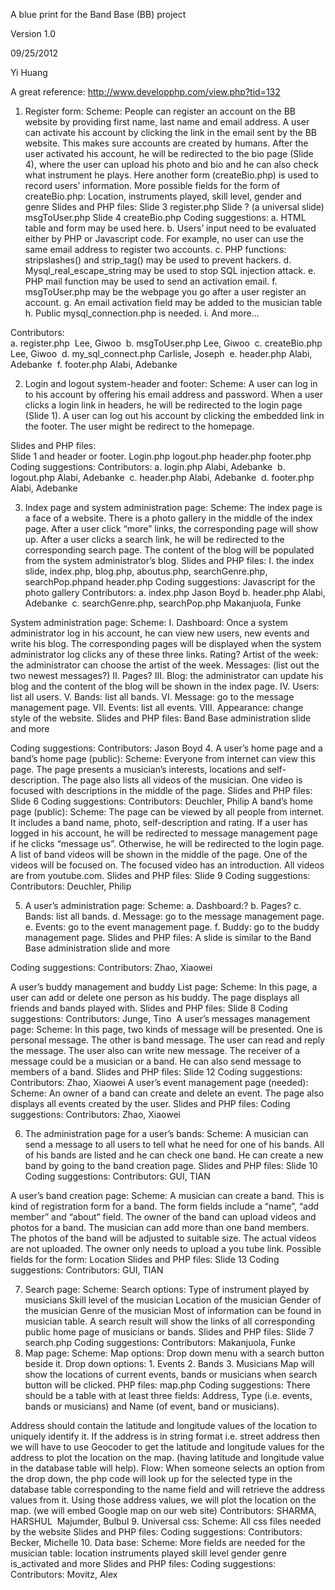 ﻿A blue print for the Band Base (BB) project

Version 1.0

09/25/2012

Yi Huang

A great reference: http://www.developphp.com/view.php?tid=132

1. Register form:
Scheme:
People can register an account on the BB website by providing first name, last name and email address. A user can activate his account by clicking the link in the email sent by the BB website. This makes sure accounts are created by humans. After the user activated his account, he will be redirected to the bio page (Slide 4), where the user can upload his photo and bio and he can also check what instrument he plays. Here another form (createBio.php) is used to record users’ information.
More possible fields for the form of createBio.php:
Location, instruments played, skill level, gender and genre
Slides and PHP files:
Slide 3  register.php
Slide ? (a universal slide)  msgToUser.php
Slide 4 createBio.php
Coding suggestions:
a. HTML table and form may be used here.
b. Users’ input need to be evaluated either by PHP or Javascript code. For example, no user can use the same email address to register two accounts.
c. PHP functions: stripslashes() and strip_tag() may be used to prevent hackers.
d. Mysql_real_escape_string may be used to stop SQL injection attack.
e. PHP mail function may be used to send an activation email.
f. msgToUser.php may be the webpage you go after a user register an account.
g. An email activation field may be added to the musician table
h. Public mysql_connection.php is needed.
i. And more…

Contributors:  
a. register.php  Lee, Giwoo  
b. msgToUser.php Lee, Giwoo 
c. createBio.php Lee, Giwoo 
d. my_sql_connect.php Carlisle, Joseph 
e. header.php Alabi, Adebanke 
          f. footer.php Alabi, Adebanke 

2. Login and logout system-header and footer:
Scheme:
A user can log in to his account by offering his email address and password. When a user clicks a login link in headers, he will be redirected to the login page (Slide 1).
A user can log out his account by clicking the embedded link in the footer. The user might be redirect to the homepage.

Slides and PHP files:  
Slide 1 and header or footer.
Login.php
logout.php
header.php
footer.php
Coding suggestions:
Contributors:
a. login.php Alabi, Adebanke 
b. logout.php Alabi, Adebanke 
c. header.php Alabi, Adebanke 
d. footer.php Alabi, Adebanke 
 
3. Index page and system administration page:
Scheme: 
The index page is a face of a website. There is a photo gallery in the middle of the index page. After a user click “more” links, the corresponding page will show up. After a user clicks a search link, he will be redirected to the corresponding search page. The content of the blog will be populated from the system administrator’s blog.
Slides and PHP files: 
I. the index slide, index.php, blog.php, aboutus.php, searchGenre.php, searchPop.phpand header.php
Coding suggestions: Javascript for the photo gallery
Contributors:
a. index.php Jason Boyd
b. header.php Alabi, Adebanke 
c. searchGenre.php, searchPop.php Makanjuola, Funke

System administration page:
Scheme:
I. Dashboard:
Once a system administrator log in his account, he can view new users, new events and write his blog. The corresponding pages will be displayed when the system administrator log clicks any of these three links.
Rating?
Artist of the week: the administrator can choose the artist of the week.
Messages: (list out the two newest messages?)
II. Pages?
III. Blog: the administrator can update his blog and the content of the blog will be shown in the index page.
IV. Users: list all users.
V. Bands: list all bands.
VI. Message: go to the message management page.
VII. Events: list all events.
VIII. Appearance: change style of the website.
Slides and PHP files: 
Band Base administration slide and more

Coding suggestions:
Contributors:
Jason Boyd
4. A user’s home page and a band’s home page (public):
Scheme:
Everyone from internet can view this page. The page presents a musician’s interests, locations and self-description. The page also lists all videos of the musician. One video is focused with descriptions in the middle of the page.
Slides and PHP files: 
Slide 6
Coding suggestions: 
Contributors: Deuchler, Philip
A band’s home page (public):
Scheme:
The page can be viewed by all people from internet. It includes a band name, photo, self-description and rating. If a user has logged in his account, he will be redirected to message management page if he clicks “message us”. Otherwise, he will be redirected to the login page.
A list of band videos will be shown in the middle of the page. One of the videos will be focused on. The focused video has an introduction. All videos are from youtube.com. 
Slides and PHP files:
Slide 9
Coding suggestions:
Contributors: Deuchler, Philip

5. A user’s administration page:
Scheme:
a. Dashboard:?
b. Pages?
c. Bands: list all bands.
d. Message: go to the message management page.
e. Events: go to the event management page.
f. Buddy: go to the buddy management page.
Slides and PHP files: 
A slide is similar to the Band Base administration slide and more

Coding suggestions:
Contributors: Zhao, Xiaowei

A user’s buddy management and buddy List page:
Scheme:
In this page, a user can add or delete one person as his buddy. The page displays all friends and bands played with.
Slides and PHP files:
Slide 8
Coding suggestions:
Contributors: Junge, Tino 
A user’s messages management page:
Scheme:
In this page, two kinds of message will be presented. One is personal message. The other is band message. The user can read and reply the message. The user also can write new message. The receiver of a message could be a musician or a band. He can also send message to members of a band.
Slides and PHP files:
Slide 12
Coding suggestions:
Contributors: Zhao, Xiaowei
A user’s event management page (needed):
Scheme:
An owner of a band can create and delete an event. The page also displays all events created by the user.
Slides and PHP files:
Coding suggestions:
Contributors: Zhao, Xiaowei

6. The administration page for a user’s bands:
Scheme:
A musician can send a message to all users to tell what he need for one of his bands. All of his bands are listed and he can check one band.
He can create a new band by going to the band creation page.
Slides and PHP files:
Slide 10
Coding suggestions:
Contributors: GUI, TIAN 

A user’s band creation page:
Scheme:
A musician can create a band. This is kind of registration form for a band. The form fields include a “name”, “add member” and “about” field. The owner of the band can upload videos and photos for a band. The musician can add more than one band members. The photos of the band will be adjusted to suitable size. The actual videos are not uploaded. The owner only needs to upload a you tube link. 
Possible fields for the form:
Location
Slides and PHP files:
Slide 13
Coding suggestions:
Contributors: GUI, TIAN 

7. Search page:
Scheme:
Search options: 
Type of instrument played by musicians
Skill level of the musician
Location of the musician
Gender of the musician
Genre of the musician
Most of information can be found in musician table. 
A search result will show the links of all corresponding public home page of musicians or bands.
Slides and PHP files:
Slide 7
search.php
Coding suggestions:
Contributors:
Makanjuola, Funke
8. Map page:
Scheme:
Map options:  Drop down menu with a search button beside it.
Drop down options:
          1.	Events
          2.	Bands
          3.	Musicians
Map will show the locations of current events, bands or musicians when search button will be clicked.
PHP files:
map.php
Coding suggestions:
There should be a table with at least three fields: Address, Type (i.e. events, bands or musicians) and Name 
(of event, band or musicians).

Address should contain the latitude and longitude values of the location to uniquely identify it.
If the address is in string format i.e. street address then we will have to use Geocoder to get the latitude and 
longitude values for the address to plot the location on the map. (having latitude and longitude value in the database 
table will help).
Flow: 
When someone selects an option from the drop down, the php code will look up for the selected type in the database 
table corresponding to the name field and will retrieve the address values from it. Using those address values, 
we will plot the location on the map. (we will embed Google map on our web site)
Contributors: 
SHARMA, HARSHUL 
Majumder, Bulbul
9. Universal css:
Scheme: All css files needed by the website
Slides and PHP files:
Coding suggestions:
Contributors:
Becker, Michelle
10. Data base:
Scheme:
More fields are needed for the musician table:
location
instruments played
skill level
gender 
genre
is_activated
and more
Slides and PHP files:
Coding suggestions:
Contributors:
Movitz, Alex









